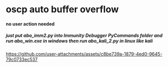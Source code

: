 # oscp auto buffer overflow

#### no user action needed
##### just put abo_imm2.py into Immunity Debugger PyCommands folder and run abo_win.exe in windows then run abo_kali_2.py in linux like kali

https://github.com/user-attachments/assets/c8be739a-1879-4ed0-9645-79c0733ec537
